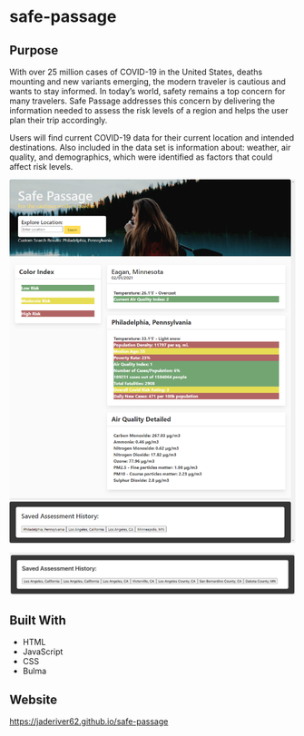 # safe-passage

## Purpose
With over 25 million cases of COVID-19 in the United States, deaths mounting and new variants emerging, the modern traveler is cautious and wants to stay informed. In today’s world, safety remains a top concern for many travelers. Safe Passage addresses this concern by delivering the information needed to assess the risk levels of a region and helps the user plan their trip accordingly. 

Users will find current COVID-19 data for their current location and intended destinations. Also included in the data set is information about: weather, air quality, and demographics, which were identified as factors that could affect risk levels. 

![Website](https://github.com/jaderiver62/safe-passage/blob/main/assets/css/screenshot%20(3).png?raw=true)

![Saved History](assets/css/history.png) 

## Built With
* HTML
* JavaScript
* CSS
* Bulma

## Website
https://jaderiver62.github.io/safe-passage

